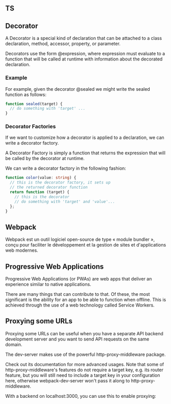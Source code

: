 
## TS

## Decorator 

A Decorator is a special kind of declaration that can be attached to a class declaration, method, accessor, property, or parameter. 


Decorators use the form @expression, where expression must evaluate to a function that will be called at runtime with information about the decorated declaration.


### Example

For example, given the decorator @sealed we might write the sealed function as follows:

```ts
function sealed(target) {
  // do something with 'target' ...
}
``` 

### Decorator Factories

If we want to customize how a decorator is applied to a declaration, we can write a decorator factory. 



A Decorator Factory is simply a function that returns the expression that will be called by the decorator at runtime.

We can write a decorator factory in the following fashion:

```ts
function color(value: string) {
  // this is the decorator factory, it sets up
  // the returned decorator function
  return function (target) {
    // this is the decorator
    // do something with 'target' and 'value'...
  };
}
```


## Webpack

Webpack est un outil logiciel open-source de type « module bundler », conçu pour faciliter le développement et la gestion de sites et d'applications web modernes.


## Progressive Web Applications

Progressive Web Applications (or PWAs) are web apps that deliver an experience similar to native applications. 


There are many things that can contribute to that. Of these, the most significant is the ability for an app to be able to function when offline. This is achieved through the use of a web technology called Service Workers.


## Proxying some URLs

Proxying some URLs can be useful when you have a separate API backend development server and you want to send API requests on the same domain.

The dev-server makes use of the powerful http-proxy-middleware package. 

Check out its documentation for more advanced usages. Note that some of http-proxy-middleware's features do not require a target key, e.g. its router feature, but you will still need to include a target key in your configuration here, otherwise webpack-dev-server won't pass it along to http-proxy-middleware.

With a backend on localhost:3000, you can use this to enable proxying: